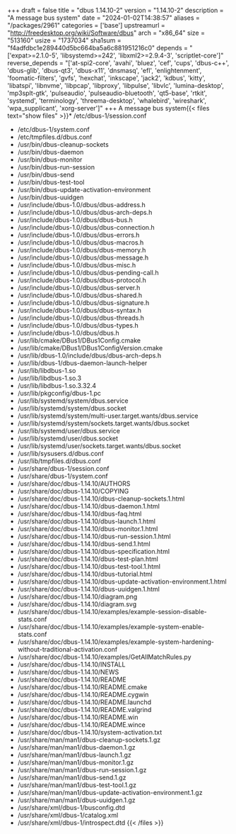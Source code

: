 +++
draft = false
title = "dbus 1.14.10-2"
version = "1.14.10-2"
description = "A message bus system"
date = "2024-01-02T14:38:57"
aliases = "/packages/2961"
categories = ['base']
upstreamurl = "http://freedesktop.org/wiki/Software/dbus"
arch = "x86_64"
size = "513160"
usize = "1737034"
sha1sum = "f4adfdbc1e289440d5bc664ba5a6c881951216c0"
depends = "['expat>=2.1.0-5', 'libsystemd>=242', 'libxml2>=2.9.4-3', 'scriptlet-core']"
reverse_depends = "['at-spi2-core', 'avahi', 'bluez', 'cef', 'cups', 'dbus-c++', 'dbus-glib', 'dbus-qt3', 'dbus-x11', 'dnsmasq', 'efl', 'enlightenment', 'foomatic-filters', 'gvfs', 'hexchat', 'inkscape', 'jack2', 'kdbus', 'kitty', 'libatspi', 'libnvme', 'libpcap', 'libproxy', 'libpulse', 'libvlc', 'lumina-desktop', 'mp3splt-gtk', 'pulseaudio', 'pulseaudio-bluetooth', 'qt5-base', 'rtkit', 'systemd', 'terminology', 'threema-desktop', 'whalebird', 'wireshark', 'wpa_supplicant', 'xorg-server']"
+++
A message bus system{{< files text="show files" >}}* /etc/dbus-1/session.conf
* /etc/dbus-1/system.conf
* /etc/tmpfiles.d/dbus.conf
* /usr/bin/dbus-cleanup-sockets
* /usr/bin/dbus-daemon
* /usr/bin/dbus-monitor
* /usr/bin/dbus-run-session
* /usr/bin/dbus-send
* /usr/bin/dbus-test-tool
* /usr/bin/dbus-update-activation-environment
* /usr/bin/dbus-uuidgen
* /usr/include/dbus-1.0/dbus/dbus-address.h
* /usr/include/dbus-1.0/dbus/dbus-arch-deps.h
* /usr/include/dbus-1.0/dbus/dbus-bus.h
* /usr/include/dbus-1.0/dbus/dbus-connection.h
* /usr/include/dbus-1.0/dbus/dbus-errors.h
* /usr/include/dbus-1.0/dbus/dbus-macros.h
* /usr/include/dbus-1.0/dbus/dbus-memory.h
* /usr/include/dbus-1.0/dbus/dbus-message.h
* /usr/include/dbus-1.0/dbus/dbus-misc.h
* /usr/include/dbus-1.0/dbus/dbus-pending-call.h
* /usr/include/dbus-1.0/dbus/dbus-protocol.h
* /usr/include/dbus-1.0/dbus/dbus-server.h
* /usr/include/dbus-1.0/dbus/dbus-shared.h
* /usr/include/dbus-1.0/dbus/dbus-signature.h
* /usr/include/dbus-1.0/dbus/dbus-syntax.h
* /usr/include/dbus-1.0/dbus/dbus-threads.h
* /usr/include/dbus-1.0/dbus/dbus-types.h
* /usr/include/dbus-1.0/dbus/dbus.h
* /usr/lib/cmake/DBus1/DBus1Config.cmake
* /usr/lib/cmake/DBus1/DBus1ConfigVersion.cmake
* /usr/lib/dbus-1.0/include/dbus/dbus-arch-deps.h
* /usr/lib/dbus-1/dbus-daemon-launch-helper
* /usr/lib/libdbus-1.so
* /usr/lib/libdbus-1.so.3
* /usr/lib/libdbus-1.so.3.32.4
* /usr/lib/pkgconfig/dbus-1.pc
* /usr/lib/systemd/system/dbus.service
* /usr/lib/systemd/system/dbus.socket
* /usr/lib/systemd/system/multi-user.target.wants/dbus.service
* /usr/lib/systemd/system/sockets.target.wants/dbus.socket
* /usr/lib/systemd/user/dbus.service
* /usr/lib/systemd/user/dbus.socket
* /usr/lib/systemd/user/sockets.target.wants/dbus.socket
* /usr/lib/sysusers.d/dbus.conf
* /usr/lib/tmpfiles.d/dbus.conf
* /usr/share/dbus-1/session.conf
* /usr/share/dbus-1/system.conf
* /usr/share/doc/dbus-1.14.10/AUTHORS
* /usr/share/doc/dbus-1.14.10/COPYING
* /usr/share/doc/dbus-1.14.10/dbus-cleanup-sockets.1.html
* /usr/share/doc/dbus-1.14.10/dbus-daemon.1.html
* /usr/share/doc/dbus-1.14.10/dbus-faq.html
* /usr/share/doc/dbus-1.14.10/dbus-launch.1.html
* /usr/share/doc/dbus-1.14.10/dbus-monitor.1.html
* /usr/share/doc/dbus-1.14.10/dbus-run-session.1.html
* /usr/share/doc/dbus-1.14.10/dbus-send.1.html
* /usr/share/doc/dbus-1.14.10/dbus-specification.html
* /usr/share/doc/dbus-1.14.10/dbus-test-plan.html
* /usr/share/doc/dbus-1.14.10/dbus-test-tool.1.html
* /usr/share/doc/dbus-1.14.10/dbus-tutorial.html
* /usr/share/doc/dbus-1.14.10/dbus-update-activation-environment.1.html
* /usr/share/doc/dbus-1.14.10/dbus-uuidgen.1.html
* /usr/share/doc/dbus-1.14.10/diagram.png
* /usr/share/doc/dbus-1.14.10/diagram.svg
* /usr/share/doc/dbus-1.14.10/examples/example-session-disable-stats.conf
* /usr/share/doc/dbus-1.14.10/examples/example-system-enable-stats.conf
* /usr/share/doc/dbus-1.14.10/examples/example-system-hardening-without-traditional-activation.conf
* /usr/share/doc/dbus-1.14.10/examples/GetAllMatchRules.py
* /usr/share/doc/dbus-1.14.10/INSTALL
* /usr/share/doc/dbus-1.14.10/NEWS
* /usr/share/doc/dbus-1.14.10/README
* /usr/share/doc/dbus-1.14.10/README.cmake
* /usr/share/doc/dbus-1.14.10/README.cygwin
* /usr/share/doc/dbus-1.14.10/README.launchd
* /usr/share/doc/dbus-1.14.10/README.valgrind
* /usr/share/doc/dbus-1.14.10/README.win
* /usr/share/doc/dbus-1.14.10/README.wince
* /usr/share/doc/dbus-1.14.10/system-activation.txt
* /usr/share/man/man1/dbus-cleanup-sockets.1.gz
* /usr/share/man/man1/dbus-daemon.1.gz
* /usr/share/man/man1/dbus-launch.1.gz
* /usr/share/man/man1/dbus-monitor.1.gz
* /usr/share/man/man1/dbus-run-session.1.gz
* /usr/share/man/man1/dbus-send.1.gz
* /usr/share/man/man1/dbus-test-tool.1.gz
* /usr/share/man/man1/dbus-update-activation-environment.1.gz
* /usr/share/man/man1/dbus-uuidgen.1.gz
* /usr/share/xml/dbus-1/busconfig.dtd
* /usr/share/xml/dbus-1/catalog.xml
* /usr/share/xml/dbus-1/introspect.dtd
{{< /files >}}